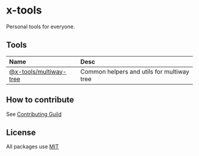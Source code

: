 # x-tools

Personal tools for everyone.

## Tools

| **Name**                                                                    | **Desc**                                   |
| :-------------------------------------------------------------------------- | :----------------------------------------- |
| [@x-tools/multiway-tree](https://xyy94813.github.io/x-tools/multiway-tree/) | Common helpers and utils for multiway tree |

## How to contribute

See [Contributing Guild](./Contributing.md)

## License

All packages use [MIT](.LICENSE)
